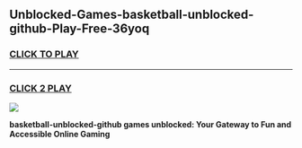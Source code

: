 
## Unblocked-Games-basketball-unblocked-github-Play-Free-36yoq
<h3>
<a href="https://premium76.site?title=basketball-unblocked-github&ref=23A">CLICK TO PLAY</a></h3>
<hr>

<h3>
<a href="https://premium76.site?title=basketball-unblocked-github&ref=23A">CLICK 2 PLAY</a>
  
</h3>

<a href="https://premium76.site?title=basketball-unblocked-github&ref=23A"><img src="https://clearcache.store/games.png"></a>


**basketball-unblocked-github games unblocked: Your Gateway to Fun and Accessible Online Gaming**
